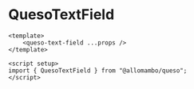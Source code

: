 # QuesoTextField

```vue
<template>
    <queso-text-field ...props />
</template>

<script setup>
import { QuesoTextField } from "@allomambo/queso";
</script>
```
